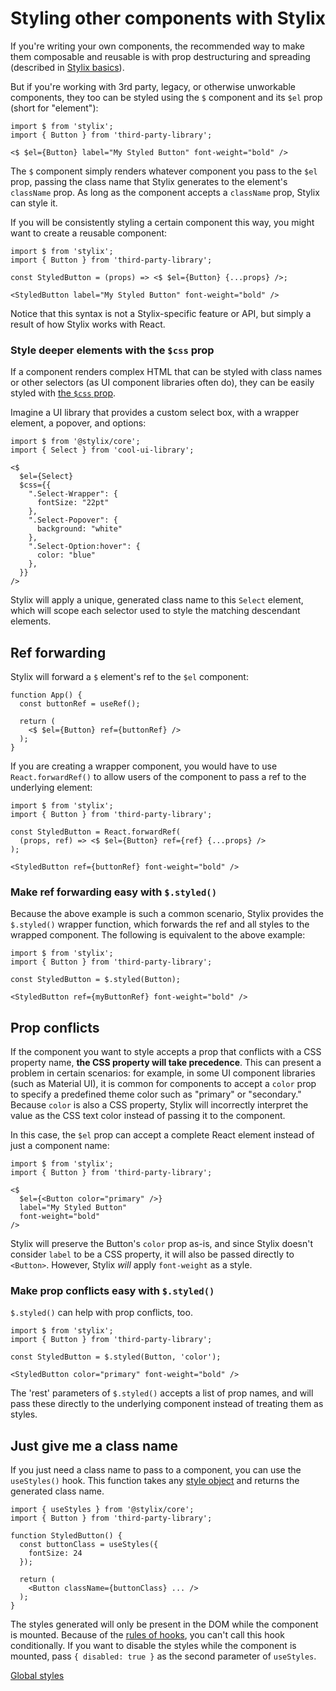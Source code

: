 
# Styling other components with Stylix

If you're writing your own components, the recommended way to make them composable and reusable is with prop destructuring and spreading (described in [Stylix basics](/basics)). 

But if you're working with 3rd party, legacy, or otherwise unworkable components, they too can be styled using the `$` component and its `$el` prop (short for "element"):

```tsx
import $ from 'stylix';
import { Button } from 'third-party-library';

<$ $el={Button} label="My Styled Button" font-weight="bold" />
```

The `$` component simply renders whatever component you pass to the `$el` prop, passing the class name that Stylix generates to the element's `className` prop. As long as the component accepts a `className` prop, Stylix can style it.

If you will be consistently styling a certain component this way, you might want to create a reusable component:

```tsx
import $ from 'stylix';
import { Button } from 'third-party-library';

const StyledButton = (props) => <$ $el={Button} {...props} />;

<StyledButton label="My Styled Button" font-weight="bold" />
```

Notice that this syntax is not a Stylix-specific feature or API, but simply a result of how Stylix works with React.

### Style deeper elements with the `$css` prop

If a component renders complex HTML that can be styled with class names or other selectors (as UI component libraries often do), they can be easily styled with [the `$css` prop](/selectors).

Imagine a UI library that provides a custom select box, with a wrapper element, a popover, and options:

```tsx
import $ from '@stylix/core';
import { Select } from 'cool-ui-library';

<$
  $el={Select}
  $css={{
    ".Select-Wrapper": {
      fontSize: "22pt"
    },
    ".Select-Popover": {
      background: "white"
    },
    ".Select-Option:hover": {
      color: "blue"
    },
  }}
/>
```

Stylix will apply a unique, generated class name to this `Select` element, which will scope each selector used to style the matching descendant elements. 

## Ref forwarding

Stylix will forward a `$` element's ref to the `$el` component:

```tsx
function App() {
  const buttonRef = useRef();

  return (
    <$ $el={Button} ref={buttonRef} />
  );
}
```

If you are creating a wrapper component, you would have to use `React.forwardRef()` to allow users of the component to pass a ref to the underlying element:

```tsx
import $ from 'stylix';
import { Button } from 'third-party-library';

const StyledButton = React.forwardRef(
  (props, ref) => <$ $el={Button} ref={ref} {...props} />
);

<StyledButton ref={buttonRef} font-weight="bold" />
```

### Make ref forwarding easy with `$.styled()`

Because the above example is such a common scenario, Stylix provides the `$.styled()` wrapper function, which forwards the ref and all styles to the wrapped component. The following is equivalent to the above example:

```tsx
import $ from 'stylix';
import { Button } from 'third-party-library';

const StyledButton = $.styled(Button);

<StyledButton ref={myButtonRef} font-weight="bold" />
```

## Prop conflicts

If the component you want to style accepts a prop that conflicts with a CSS property name, **the CSS property will take precedence**. This can present a problem in certain scenarios: for example, in some UI component libraries (such as Material UI), it is common for components to accept a `color` prop to specify a predefined theme color such as "primary" or "secondary." Because `color` is also a CSS property, Stylix will incorrectly interpret the value as the CSS text color instead of passing it to the component.

In this case, the `$el` prop can accept a complete React element instead of just a component name:

```tsx
import $ from 'stylix';
import { Button } from 'third-party-library';

<$
  $el={<Button color="primary" />} 
  label="My Styled Button" 
  font-weight="bold" 
/>
```

Stylix will preserve the Button's `color` prop as-is, and since Stylix doesn't consider `label` to be a CSS property, it will also be passed directly to `<Button>`. However, Stylix *will* apply `font-weight` as a style.

### Make prop conflicts easy with `$.styled()`

`$.styled()` can help with prop conflicts, too. 

```tsx
import $ from 'stylix';
import { Button } from 'third-party-library';

const StyledButton = $.styled(Button, 'color');

<StyledButton color="primary" font-weight="bold" />
```

The 'rest' parameters of `$.styled()` accepts a list of prop names, and will pass these directly to the underlying component instead of treating them as styles.

## Just give me a class name

If you just need a class name to pass to a component, you can use the `useStyles()` hook. This function takes any [style object](/api/style-objects) and returns the generated class name.

```tsx
import { useStyles } from '@stylix/core';
import { Button } from 'third-party-library';

function StyledButton() {
  const buttonClass = useStyles({
    fontSize: 24
  });
  
  return (
    <Button className={buttonClass} ... />
  );
}
```

The styles generated will only be present in the DOM while the component is mounted. Because of the [rules of hooks](https://reactjs.org/docs/hooks-rules.html), you can't call this hook conditionally. If you want to disable the styles while the component is mounted, pass `{ disabled: true }` as the second parameter of `useStyles`.


<a href="/global-styles" class="next-link">Global styles</a>

